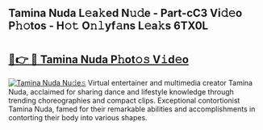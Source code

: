 ## Tamina Nuda L𝚎a𝚔ed N𝚞𝚍e - Part-cC3 Vi𝚍𝚎o P𝚑𝚘tos - H𝚘𝚝 O𝚗𝚕yf𝚊ns L𝚎a𝚔s 6TX0L

# <h2><a href="http://kf5bq1.oniu.top/?m=Tamina+Nuda">🔗👉 🔴 Tamina Nuda P𝚑ot𝚘𝚜 V𝚒d𝚎o</a></h2>

[![Tamina Nuda Nu𝚍e𝚜](https://i.imgur.com/0qMVB7G.gif)](http://kf5bq1.oniu.top/?m=Tamina+Nuda)
Virtual entertainer and multimedia creator Tamina Nuda, acclaimed for sharing dance and lifestyle knowledge through trending choreographies and compact clips. Exceptional contortionist Tamina Nuda, famed for their remarkable abilities and accomplishments in contorting their body into various shapes.  
